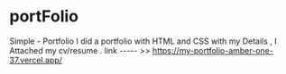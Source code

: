 # portFolio
Simple - Portfolio 
I did a portfolio with HTML and CSS with my Details ,
I Attached my cv/resume .
link ----- >> https://my-portfolio-amber-one-37.vercel.app/
